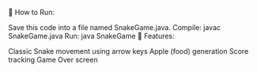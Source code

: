 📌 How to Run:

Save this code into a file named SnakeGame.java.
Compile:
javac SnakeGame.java
Run:
java SnakeGame
📜 Features:

Classic Snake movement using arrow keys
Apple (food) generation
Score tracking
Game Over screen
